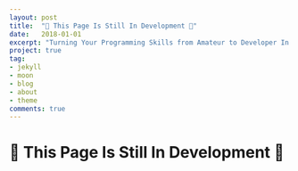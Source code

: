 ```yaml
---
layout: post
title:  "🔌 This Page Is Still In Development 🔌"
date:   2018-01-01
excerpt: "Turning Your Programming Skills from Amateur to Developer In C++ 💻 "
project: true
tag:
- jekyll
- moon
- blog
- about
- theme
comments: true
---
```

# 🔌 This Page Is Still In Development 🔌
